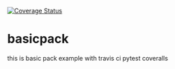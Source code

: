 [![Coverage Status](https://coveralls.io/repos/github/rimbendhaou/basicpack/badge.svg?branch=master)](https://coveralls.io/github/rimbendhaou/basicpack?branch=master)
# basicpack
this is basic pack example
with travis ci
pytest
coveralls
